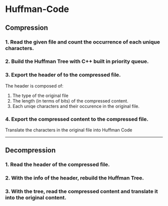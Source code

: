 # Huffman-Code

## Compression
### 1. Read the given file and count the occurrence of each unique characters.

### 2. Build the Huffman Tree with C++ built in priority queue.

### 3. Export the header of to the compressed file.
The header is composed of:
1. The type of the original file
2. The length (in terms of bits) of the compressed content.
3. Each uniqe characters and their occurence in the original file.

### 4. Export the compressed content to the compressed file.
Translate the characters in the original file into Huffman Code


---

## Decompression
### 1. Read the header of the compressed file.

### 2. With the info of the header, rebuild the Huffman Tree.

### 3. With the tree, read the compressed content and translate it into the original content.
